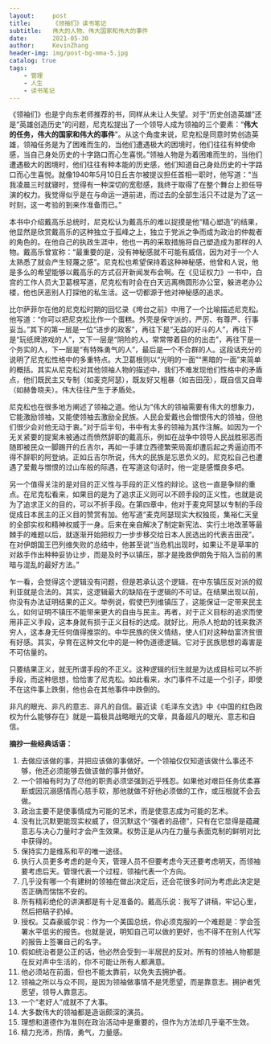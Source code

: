 ```yaml
---
layout:     post
title:      《领袖们》读书笔记
subtitle:   伟大的人物、伟大国家和伟大的事件
date:       2021-05-30
author:     KevinZhang
header-img: img/post-bg-mma-5.jpg
catalog: true
tags:
    - 管理
    - 人生
    - 读书笔记
---
```

《领袖们》也是宁向东老师推荐的书，同样从未让人失望。对于“历史创造英雄”还是“英雄创造历史”的问题，尼克松提出了一个领导人成为领袖的三个要素：“**伟大的任务，伟大的国家和伟大的事件**”。从这个角度来说，尼克松是同意时势创造英雄，领袖任务是为了困难而生的，当他们遭遇极大的困境时，他们往往有种使命感，当自己身处历史的十字路口而心生喜悦。”领袖人物是为着困难而生的，当他们遭遇极大的困境时，他们往往有种本能的历史感，他们知道自己身处历史的十字路口而心生喜悦。就像1940年5月10日丘吉尔被提议担任首相一职时，他写道：“当我凌晨三时就寝时，觉得有一种深切的宽慰感，我终于取得了在整个舞台上担任导演的权力。我觉得似乎是在与命运一道前进，而过去的全部生活只不过是为了这一时刻，这一考验的到来作准备而已。”

本书中介绍戴高乐总统时，尼克松认为戴高乐的难以捉摸是他“精心塑造”的结果，他显然是欣赏戴高乐的这种独立于孤峰之上，独立于党派之争而成为政治的仲裁者的角色的。在他自己的执政生涯中，他也一再的采取措施将自己塑造成为那样的人物。戴高乐曾宣称：“最重要的是，没有神秘感就不可能有威信，因为对于一个人太熟悉了就会产生轻蔑之感”。尼克松也希望保持着这种神秘感，他曾和人说，他是多么的希望能够以戴高乐的方式召开新闻发布会啊。在《见证权力》一书中，白宫的工作人员大卫葛根写道，尼克松有时会在白天远离椭圆形办公室，躲进老办公楼，他也厌恶别人打探他的私生活。这一切都源于他对神秘感的追求。

比尔萨菲尔在他的尼克松时期的回忆录《垮台之前》中用了一个比喻描述尼克松。他写道：“你可以把尼克松比作一个蛋糕。外壳是保守派的，严厉、有尊严、行事妥当。”其下的第一层是一位“进步的政客”，再往下是“无益的好斗的人”，再往下是“玩纸牌游戏的人”，又下一层是“阴险的人，常常带着目的的出击”，再往下是一个务实的人，下一层是“有特殊勇气的人”，最后是一个不合群的人。这段话充分的说明了尼克松性格中的多重特点。大卫葛根则以“光明的一面”“黑暗的一面”来简单的概括。其实从尼克松对其他领袖人物的描述中，我们不难发现他们性格中的矛盾点，他们既民主又专制（如麦克阿瑟），既友好又粗暴（如吉田茂），既自信又自卑（如赫鲁晓夫）。伟大往往产生于矛盾处。

尼克松也在很多地方阐述了领袖之道。他认为“伟大的领袖需要有伟大的想象力，它能激励领袖，又能使领袖去激励全民族。人民会爱戴也会憎恨伟大的领袖，但他们很少会对他无动于衷。”对于后半句，书中有太多的领袖为其作注解。如因为一个无关紧要的提案未被通过而愤然辞职的戴高乐，例如在战争中领导人民战胜邪恶而随即被民众一脚踢开的丘吉尔，再如一手建立西德繁荣局面却遭后起之秀逼迫而不得不辞职的阿登纳。正如丘吉尔所说，伟大的民族是忘恩负义的。尼克松自己也遭遇了爱戴与憎恨的过山车般的际遇，在写道这句话时，他一定是感慨良多吧。

另一个值得关注的是对目的正义性与手段的正义性的辩论。这也一直是争辩的重点。在尼克松看来，如果目的是为了追求正义则可以不顾手段的正义性，也就是说为了追求正义的目的，可以不折手段。在第四章中，他对于麦克阿瑟以专制的手段促成日本民主的正义目的赞赏有加。他写道“麦克阿瑟现实大权独揽，集裕仁天皇的全部实权和精神权威于一身。后来在亲自解决了制定新宪法、实行土地改革等最棘手的难题以后，就逐渐开始把权力一步步移交给日本人民选出的代表吉田茂”。在对伊朗国王巴列维失败的总结中，他甚至说“当危机出现时，如果让不是草率的对敌手作出种种妥协让步，而是及时予以镇压，那才是挽救伊朗免于陷入当前的黑暗与混乱的最好方法。”

乍一看，会觉得这个逻辑没有问题，但是若承认这个逻辑，在中东镇压反对派的叙利亚就是合法的。其实，这逻辑最大的缺陷在于逻辑的不可证。在结果出现以前，你没有办法证明结果的正义。举例说，假使巴列维镇压了，这能保证一定带来民主么，如何证明不镇压不能带来更大的自由与民主。再者，对于正义目标的追求而使用非正义手段，这本身就有损于正义目标的达成。就好比，用杀人抢劫的钱来救济穷人，这本身无任何值得推崇的。中华民族的侠义情结，使人们对这种劫富济贫很有好感。其实，孕育在这种文化中的是一种伪道德逻辑。它对于民族思想的毒害是不可估量的。

只要结果正义，就无所谓手段的不正义。这种逻辑的衍生就是为达成目标可以不折手段，而这种思想，恰恰害了尼克松。如此看来，水门事件不过是一个引子，即使不在这件事上跌倒，他也会在其他事件中跌倒的。

非凡的眼光、非凡的意志、非凡的自信。最近读《毛泽东文选》中《中国的红色政权为什么能够存在》就是一篇极具战略眼光的文章，具备超凡的眼光、意志和自信。

**摘抄一些经典话语：**

1. 去做应该做的事，并把应该做的事做好。一个领袖仅仅知道该做什么事还不够，他还必须能够去做该做的事并做好。
2. 一个领袖有时为了尽他的职责必须坚强到近乎残忍。如果他对艰巨任务优柔寡断或因沉溺感情而心慈手软，那他就做不好他必须做的工作，或压根就不会去做。
3. 政治主要不是使事情成为可能的艺术，而是使意志成为可能的艺术。
4. 没有比沉默更能现实权威了，但沉默这个“强者的品德”，只有在它显得是蕴藏意志与决心力量时才会产生效果。权势正是从内在力量与表面克制的鲜明对比中获得的。
5. 保持实力是维系和平的唯一途径。
6. 执行人员更多考虑的是今天，管理人员不但要考虑今天还要考虑明天，而领袖要考虑后天。管理代表一个过程，领袖代表一个方向。
7. 几乎没有哪一个有建树的领袖在做出决定后，还会花很多时间为考虑此决定是否正确而惴惴不安的。
8. 所有精彩绝伦的讲演都是有十足准备的。戴高乐说：我写了讲稿，牢记心里，然后把稿子扔掉。
9. 授权。艾森豪威尔说：作为一个美国总统，你必须克服的一个难题是：学会签署水平低劣的报告。也就是说，明知自己可以做的更好，也不得不在别人代写的报告上签署自己的名字。
10. 假如统治者是公正的话，他必然会受到一半居民的反对。所有的领袖人物都是在反对声中生活的，你不可能让所有人都满意。
11. 他必须站在前面，但也不能太靠前，以免失去拥护者。
12. 领袖之所以与众不同，是因为领袖做事情不是凭愿望，而是靠意志。拥护者凭愿望，领导人靠意志。
13. 一个“老好人”成就不了大事。
14. 大多数伟大的领袖都是造诣颇深的演员。
15. 理想和道德作为准则在政治活动中是重要的，但作为方法却几乎毫不生效。
16. 精力充沛，热情，勇气，力量感。
